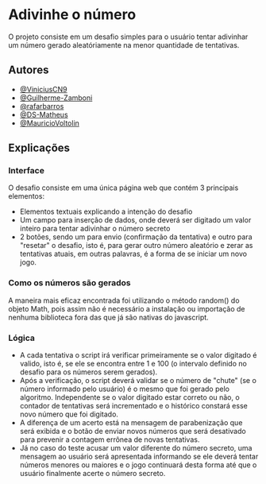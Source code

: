 
# Adivinhe o número

O projeto consiste em um desafio simples para o usuário tentar adivinhar um número gerado aleatóriamente na menor quantidade de tentativas.

## Autores

- [@ViniciusCN9](https://github.com/ViniciusCN9)
- [@Guilherme-Zamboni](https://github.com/Guilherme-Zamboni)
- [@rafarbarros](https://github.com/rafarbarros)
- [@DS-Matheus](https://github.com/DS-Matheus)
- [@MauricioVoltolin](https://github.com/MauricioVoltolin)

## Explicações

### Interface

O desafio consiste em uma única página web que contém 3 principais elementos:
- Elementos textuais explicando a intenção do desafio
- Um campo para inserção de dados, onde deverá ser digitado um valor inteiro para tentar adivinhar o número secreto
- 2 botões, sendo um para envio (confirmação da tentativa) e outro para "resetar" o desafio, isto é, para gerar outro número aleatório e zerar as tentativas atuais, em outras palavras, é a forma de se iniciar um novo jogo.

### Como os números são gerados

A maneira mais eficaz encontrada foi utilizando o método random() do objeto Math, pois assim não é necessário a instalação ou importação de nenhuma biblioteca fora das que já são nativas do javascript.

### Lógica

- A cada tentativa o script irá verificar primeiramente se o valor digitado é valido, isto é, se ele se encontra entre 1 e 100 (o intervalo definido no desafio para os números serem gerados).
- Após a verificação, o script deverá validar se o número de "chute" (se o número informado pelo usuário) é o mesmo que foi gerado pelo algoritmo. Independente se o valor digitado estar correto ou não,
o contador de tentativas será incrementado e o histórico constará esse novo número que foi digitado.
- A diferença de um acerto está na mensagem de parabenização que será exibida e o botão de enviar novos números que será desativado para prevenir a contagem errônea de novas tentativas.
- Já no caso do teste acusar um valor diferente do número secreto, uma mensagem ao usuário será apresentada informando se ele deverá tentar números menores ou maiores e
o jogo continuará desta forma até que o usuário finalmente acerte o número secreto.
